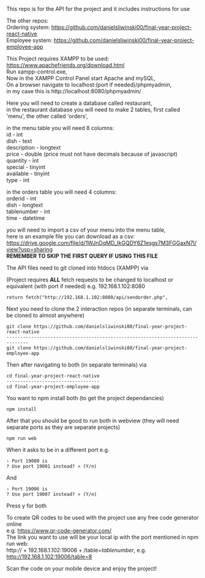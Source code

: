 This repo is for the API for the project and it includes instructions for use

The other repos:  
Ordering system: https://github.com/danielsliwinski00/final-year-project-react-native  
Employee system: https://github.com/danielsliwinski00/final-year-project-employee-app  

This Project requires XAMPP to be used:  
https://www.apachefriends.org/download.html  
Run xampp-control.exe,  
Now in the XAMPP Control Panel start Apache and mySQL,  
On a browser navigate to localhost:(port if needed)/phpmyadmin,  
in my case this is http://localhost:8080/phpmyadmin/  

Here you will need to create a database called restaurant,  
in the restaurant database you will need to make 2 tables, first called 'menu', the other called 'orders',  

in the menu table you will need 8 columns:  
id - int  
dish - text  
description - longtext  
price - double (price must not have decimals because of javascript)  
quantity - int  
special - tinyint  
available - tinyint  
type - int  

in the orders table you will need 4 columns:  
orderid - int  
dish - longtext  
tablenumber - int  
time - datetime  

you will need to import a csv of your menu into the menu table,    
here is an example file you can download as a csv:    
https://drive.google.com/file/d/1WJnDqMD_IkGQDY6Z1esgs7M3FGGaxN7I/view?usp=sharing    
**REMEMBER TO SKIP THE FIRST QUERY IF USING THIS FILE**  

The API files need to git cloned into htdocs (XAMPP) via  

(Project requires **ALL** fetch requests to be changed to localhost or equivalent (with port if needed) e.g. 192.168.1.102:8080  
```
return fetch("http://192.168.1.102:8080/api/sendorder.php",
```

Next you need to clone the 2 interaction repos (in separate terminals, can be cloned to almost anywhere)  
```
git clone https://github.com/danielsliwinski00/final-year-project-react-native
------------------------------------------------------------------------------
git clone https://github.com/danielsliwinski00/final-year-project-employee-app
```

Then after navigating to both (in separate terminals) via  
```
cd final-year-project-react-native
----------------------------------
cd final-year-project-employee-app
```

You want to npm install both (to get the project dependancies)  
```
npm install
```

After that you should be good to run both in webview (they will need separate ports as they are separate projects)  
```
npm run web
```
When it asks to be in a different port e.g.  
```
› Port 19000 is
? Use port 19001 instead? » (Y/n) 
```
And  
```
› Port 19006 is
? Use port 19007 instead? » (Y/n)
```
Press y for both  

To create QR codes to be used with the project use any free code generator online    
e.g. https://www.qr-code-generator.com/   
The link you want to use will be your local ip with the port mentioned in npm run web:  
http:// + 192.168.1.102:19006 + /table=*tablenumber*, e.g.   
http://192.168.1.102:19006/table=8  

Scan the code on your mobile device and enjoy the project!
